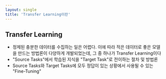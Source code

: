```yaml
---
layout: single
title: 'Transfer Learning이란'
---
```

## Transfer Learning
- 정제된 충분한 데이터를 수집하는 일은 어렵다. 이에 따라 적은 데이터로 좋은 모델을 만드는 방법론이 다양하게 개발되었는데, 그 중 하나가 Transfer Learning이다
- "Source Tasks"에서 학습된 지식을 "Target Task"로 전이하는 절차 및 방법론
- Source Tasks와 Target Tasks에 모두 정답이 있는 상황에서 사용될 수 있는 "Fine-Tuning"